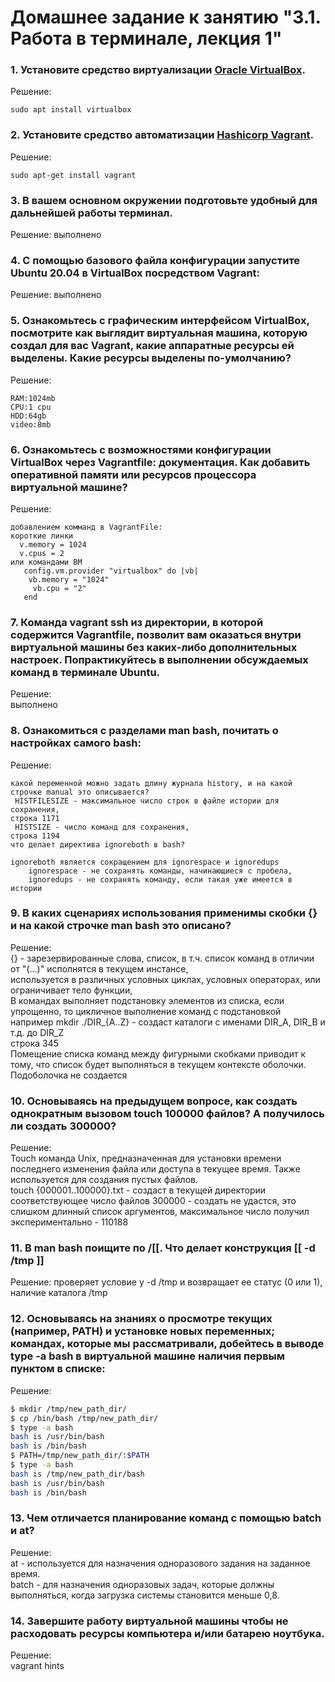 # Домашнее задание к занятию "3.1. Работа в терминале, лекция 1"

### 1.	Установите средство виртуализации [Oracle VirtualBox](https://www.virtualbox.org/).

Решение:
```
sudo apt install virtualbox
```
### 2.	Установите средство автоматизации [Hashicorp Vagrant](https://www.vagrantup.com/).

Решение:
```
sudo apt-get install vagrant
```
### 3.	В вашем основном окружении подготовьте удобный для дальнейшей работы терминал.

Решение:
выполнено

### 4.	С помощью базового файла конфигурации запустите Ubuntu 20.04 в VirtualBox посредством Vagrant:

Решение:
выполнено    

### 5.	Ознакомьтесь с графическим интерфейсом VirtualBox, посмотрите как выглядит виртуальная машина, которую создал для вас Vagrant, какие аппаратные ресурсы ей выделены. Какие ресурсы выделены по-умолчанию?

Решение:<br />
```
RAM:1024mb
CPU:1 cpu
HDD:64gb
video:8mb
```

### 6.	Ознакомьтесь с возможностями конфигурации VirtualBox через Vagrantfile: документация. Как добавить оперативной памяти или ресурсов процессора виртуальной машине?

Решение:<br />
```
добавлением комманд в VagrantFile:
короткие линки
  v.memory = 1024
  v.cpus = 2
или командами ВМ
   config.vm.provider "virtualbox" do |vb|
    vb.memory = "1024"
     vb.cpu = "2"
   end
 ```
### 7.	Команда vagrant ssh из директории, в которой содержится Vagrantfile, позволит вам оказаться внутри виртуальной машины без каких-либо дополнительных настроек. Попрактикуйтесь в выполнении обсуждаемых команд в терминале Ubuntu.

Решение:<br />
выполнено

### 8.	Ознакомиться с разделами man bash, почитать о настройках самого bash:

Решение:<br />
```
какой переменной можно задать длину журнала history, и на какой строчке manual это описывается?
 HISTFILESIZE - максимальное число строк в файле истории для сохранения, 
строка 1171
 HISTSIZE - число команд для сохранения, 
строка 1194
что делает директива ignoreboth в bash?

ignoreboth является сокращением для ignorespace и ignoredups    
    ignorespace - не сохранять команды, начинающиеся с пробела, 
    ignoredups - не сохранять команду, если такая уже имеется в истории
```
### 9.	В каких сценариях использования применимы скобки {} и на какой строчке man bash это описано?

Решение:<br />
{} - зарезервированные слова, список, в т.ч. список команд в отличии от "(...)" исполнятся в текущем инстансе,<br /> 
используется в различных условных циклах, условных операторах, или ограничивает тело функции,<br /> 
В командах выполняет подстановку элементов из списка, если упрощенно, то цикличное выполнение команд с подстановкой<br /> 
например mkdir ./DIR_{A..Z} - создаст каталоги с именами DIR_A, DIR_B и т.д. до DIR_Z<br />
строка 345<br />
Помещение списка команд между фигурными скобками приводит к тому, что список будет выполняться в текущем контексте оболочки. Подоболочка не создается

### 10.	Основываясь на предыдущем вопросе, как создать однократным вызовом touch 100000 файлов? А получилось ли создать 300000?

Решение:<br />
Touch команда Unix, предназначенная для установки времени последнего изменения файла или доступа в текущее время. Также используется для создания пустых файлов.<br />
touch {000001..100000}.txt - создаст в текущей директории соответствующее число файлов 300000 - создать не удастся, это слишком длинный список аргументов, максимальное число получил экспериментально - 110188

### 11.	В man bash поищите по /\[\[. Что делает конструкция [[ -d /tmp ]]

Решение:
проверяет условие у -d /tmp и возвращает ее статус (0 или 1), наличие каталога /tmp

### 12.	Основываясь на знаниях о просмотре текущих (например, PATH) и установке новых переменных; командах, которые мы рассматривали, добейтесь в выводе type -a bash в виртуальной машине наличия первым пунктом в списке:

Решение:<br />
```bash
$ mkdir /tmp/new_path_dir/
$ cp /bin/bash /tmp/new_path_dir/
$ type -a bash
bash is /usr/bin/bash
bash is /bin/bash
$ PATH=/tmp/new_path_dir/:$PATH
$ type -a bash
bash is /tmp/new_path_dir/bash
bash is /usr/bin/bash
bash is /bin/bash
```

### 13.	Чем отличается планирование команд с помощью batch и at?

Решение:<br />
at - используется для назначения одноразового задания на заданное время.<br />
batch -  для назначения одноразовых задач, которые должны выполняться, когда загрузка системы становится меньше 0,8.

### 14.	Завершите работу виртуальной машины чтобы не расходовать ресурсы компьютера и/или батарею ноутбука.

Решение:<br />
vagrant hints
